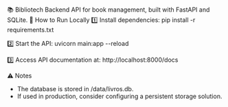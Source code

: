 📚 Bibliotech Backend
API for book management, built with FastAPI and SQLite.
🚀 How to Run Locally
1️⃣ Install dependencies:
pip install -r requirements.txt


2️⃣ Start the API:
uvicorn main:app --reload


3️⃣ Access API documentation at:
http://localhost:8000/docs

⚠️ Notes
- The database is stored in /data/livros.db.
- If used in production, consider configuring a persistent storage solution.
